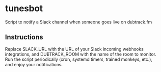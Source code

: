 # tunesbot
Script to notify a Slack channel when someone goes live on dubtrack.fm

## Instructions
Replace SLACK_URL with the URL of your Slack incoming webhooks integrations, and DUBTRACK_ROOM with the name of the room to monitor.
Run the script periodically (cron, systemd timers, trained monkeys, etc.), and enjoy your notifications.
